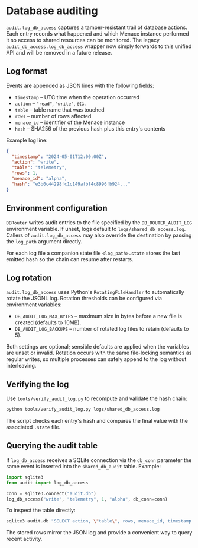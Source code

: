 # Database auditing

`audit.log_db_access` captures a tamper-resistant trail of database actions. Each
entry records what happened and which Menace instance performed it so access to
shared resources can be monitored. The legacy
`audit_db_access.log_db_access` wrapper now simply forwards to this unified API
and will be removed in a future release.

## Log format

Events are appended as JSON lines with the following fields:

- `timestamp` – UTC time when the operation occurred
- `action` – `"read"`, `"write"`, etc.
- `table` – table name that was touched
- `rows` – number of rows affected
- `menace_id` – identifier of the Menace instance
- `hash` – SHA256 of the previous hash plus this entry's contents

Example log line:

```json
{
  "timestamp": "2024-05-01T12:00:00Z",
  "action": "write",
  "table": "telemetry",
  "rows": 1,
  "menace_id": "alpha",
  "hash": "e3b0c44298fc1c149afbf4c8996fb924..."
}
```

## Environment configuration

`DBRouter` writes audit entries to the file specified by the
`DB_ROUTER_AUDIT_LOG` environment variable. If unset, logs default to
`logs/shared_db_access.log`. Callers of `audit.log_db_access` may also override
the destination by passing the `log_path` argument directly.

For each log file a companion state file `<log_path>.state` stores the last
emitted hash so the chain can resume after restarts.

## Log rotation

`audit.log_db_access` uses Python's `RotatingFileHandler` to automatically
rotate the JSONL log. Rotation thresholds can be configured via environment
variables:

- `DB_AUDIT_LOG_MAX_BYTES` – maximum size in bytes before a new file is created
  (defaults to 10MB).
- `DB_AUDIT_LOG_BACKUPS` – number of rotated log files to retain (defaults to 5).

Both settings are optional; sensible defaults are applied when the variables are
unset or invalid. Rotation occurs with the same file-locking semantics as
regular writes, so multiple processes can safely append to the log without
interleaving.

## Verifying the log

Use `tools/verify_audit_log.py` to recompute and validate the hash chain:

```bash
python tools/verify_audit_log.py logs/shared_db_access.log
```

The script checks each entry's hash and compares the final value with the
associated `.state` file.

## Querying the audit table

If `log_db_access` receives a SQLite connection via the `db_conn` parameter the
same event is inserted into the `shared_db_audit` table. Example:

```python
import sqlite3
from audit import log_db_access

conn = sqlite3.connect("audit.db")
log_db_access("write", "telemetry", 1, "alpha", db_conn=conn)
```

To inspect the table directly:

```bash
sqlite3 audit.db "SELECT action, \"table\", rows, menace_id, timestamp FROM shared_db_audit ORDER BY timestamp DESC LIMIT 10;"
```

The stored rows mirror the JSON log and provide a convenient way to query recent
activity.
